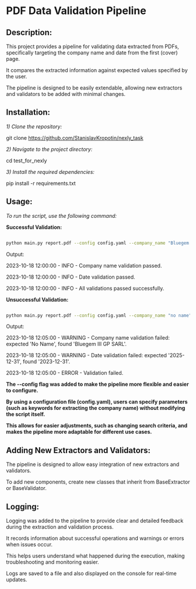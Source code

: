 # PDF Data Validation Pipeline

## Description:

This project provides a pipeline for validating data extracted from PDFs, specifically targeting the company name and date from the first (cover) page. 

It compares the extracted information against expected values specified by the user. 

The pipeline is designed to be easily extendable, allowing new extractors and validators to be added with minimal changes.

## Installation:

*1) Clone the repository:*

git clone https://github.com/StanislavKropotin/nexly_task

*2) Navigate to the project directory:*

cd test_for_nexly

*3) Install the required dependencies:*

pip install -r requirements.txt

## Usage:

*To run the script, use the following command:*

**Successful Validation:**

```bash

python main.py report.pdf --config config.yaml --company_name "Bluegem III GP SARL" --date "2023-12-31"

```

Output:

2023-10-18 12:00:00 - INFO - Company name validation passed.

2023-10-18 12:00:00 - INFO - Date validation passed.

2023-10-18 12:00:00 - INFO - All validations passed successfully.

**Unsuccessful Validation:**

```bash

python main.py report.pdf --config config.yaml --company_name "no name" --date "2025-12-31"

```

Output:

2023-10-18 12:05:00 - WARNING - Company name validation failed: expected 'No Name', found 'Bluegem III GP SARL'.

2023-10-18 12:05:00 - WARNING - Date validation failed: expected '2025-12-31', found '2023-12-31'.

2023-10-18 12:05:00 - ERROR - Validation failed.

**The --config flag was added to make the pipeline more flexible and easier to configure.**

**By using a configuration file (config.yaml), users can specify parameters (such as keywords for extracting the company name) without modifying the script itself.**

**This allows for easier adjustments, such as changing search criteria, and makes the pipeline more adaptable for different use cases.**

## Adding New Extractors and Validators:

The pipeline is designed to allow easy integration of new extractors and validators. 

To add new components, create new classes that inherit from BaseExtractor or BaseValidator.

## Logging:

Logging was added to the pipeline to provide clear and detailed feedback during the extraction and validation process. 

It records information about successful operations and warnings or errors when issues occur. 

This helps users understand what happened during the execution, making troubleshooting and monitoring easier. 

Logs are saved to a file and also displayed on the console for real-time updates.
